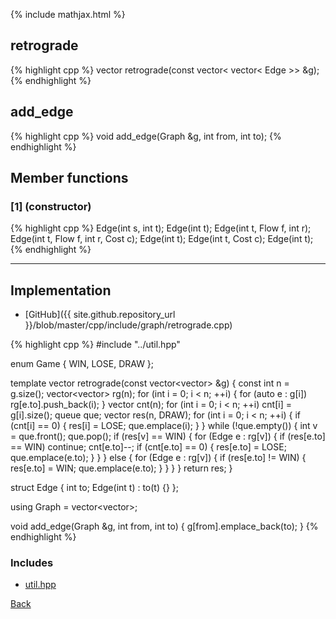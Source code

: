 {% include mathjax.html %}

## retrograde

{% highlight cpp %}
vector<Game> retrograde(const vector< vector< Edge >> &g);
{% endhighlight %}

## add_edge

{% highlight cpp %}
void add_edge(Graph &g, int from, int to);
{% endhighlight %}

## Member functions

### [1] (constructor)
{% highlight cpp %}
Edge(int s, int t);
Edge(int t);
Edge(int t, Flow f, int r);
Edge(int t, Flow f, int r, Cost c);
Edge(int t);
Edge(int t, Cost c);
Edge(int t);
{% endhighlight %}


---------------------------------------

## Implementation

- [GitHub]({{ site.github.repository_url }}/blob/master/cpp/include/graph/retrograde.cpp)

{% highlight cpp %}
#include "../util.hpp"

enum Game { WIN, LOSE, DRAW };

template <typename Edge>
vector<Game> retrograde(const vector<vector<Edge>> &g) {
  const int n = g.size();
  vector<vector<int>> rg(n);
  for (int i = 0; i < n; ++i) {
    for (auto e : g[i])
      rg[e.to].push_back(i);
  }
  vector<int> cnt(n);
  for (int i = 0; i < n; ++i)
    cnt[i] = g[i].size();
  queue<int> que;
  vector<Game> res(n, DRAW);
  for (int i = 0; i < n; ++i) {
    if (cnt[i] == 0) {
      res[i] = LOSE;
      que.emplace(i);
    }
  }
  while (!que.empty()) {
    int v = que.front();
    que.pop();
    if (res[v] == WIN) {
      for (Edge e : rg[v]) {
        if (res[e.to] == WIN)
          continue;
        cnt[e.to]--;
        if (cnt[e.to] == 0) {
          res[e.to] = LOSE;
          que.emplace(e.to);
        }
      }
    } else {
      for (Edge e : rg[v]) {
        if (res[e.to] != WIN) {
          res[e.to] = WIN;
          que.emplace(e.to);
        }
      }
    }
  }
  return res;
}

struct Edge {
  int to;
  Edge(int t) : to(t) {}
};

using Graph = vector<vector<Edge>>;

void add_edge(Graph &g, int from, int to) { g[from].emplace_back(to); }
{% endhighlight %}

### Includes

- [util.hpp](../util)

[Back](../..)

